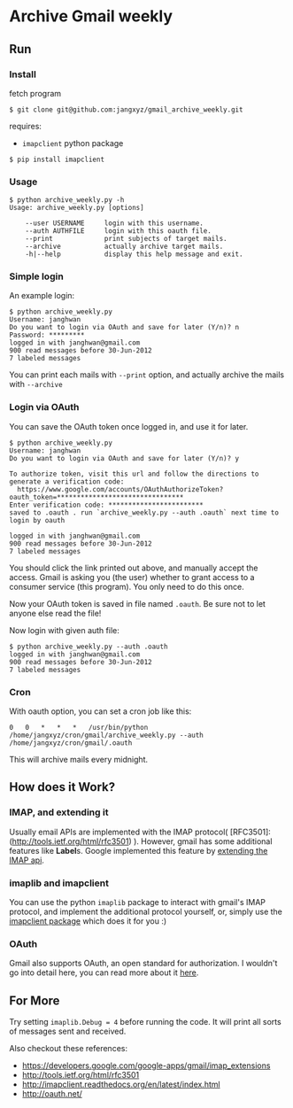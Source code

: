 Archive Gmail weekly
====================

Run
---

### Install
fetch program
```
$ git clone git@github.com:jangxyz/gmail_archive_weekly.git
```

requires: 
* `imapclient` python package

```
$ pip install imapclient
```

### Usage

```
$ python archive_weekly.py -h
Usage: archive_weekly.py [options]

    --user USERNAME     login with this username.
    --auth AUTHFILE     login with this oauth file.
    --print             print subjects of target mails.
    --archive           actually archive target mails.
    -h|--help           display this help message and exit.
```

### Simple login

An example login:
```
$ python archive_weekly.py
Username: janghwan
Do you want to login via OAuth and save for later (Y/n)? n
Password: *********
logged in with janghwan@gmail.com
900 read messages before 30-Jun-2012
7 labeled messages
```

You can print each mails with `--print` option, and actually archive the mails with `--archive`

### Login via OAuth
You can save the OAuth token once logged in, and use it for later.
```
$ python archive_weekly.py 
Username: janghwan
Do you want to login via OAuth and save for later (Y/n)? y

To authorize token, visit this url and follow the directions to generate a verification code:
  https://www.google.com/accounts/OAuthAuthorizeToken?oauth_token=********************************
Enter verification code: ************************
saved to .oauth . run `archive_weekly.py --auth .oauth` next time to login by oauth

logged in with janghwan@gmail.com
900 read messages before 30-Jun-2012
7 labeled messages
```
You should click the link printed out above, and manually accept the access. Gmail is asking you (the user) whether to grant access to a consumer service (this program). You only need to do this once.

Now your OAuth token is saved in file named `.oauth`. Be sure not to let anyone else read the file!


Now login with given auth file:
```
$ python archive_weekly.py --auth .oauth
logged in with janghwan@gmail.com
900 read messages before 30-Jun-2012
7 labeled messages
```

### Cron
With oauth option, you can set a cron job like this:
```
0   0   *   *   *   /usr/bin/python /home/jangxyz/cron/gmail/archive_weekly.py --auth /home/jangxyz/cron/gmail/.oauth
```
This will archive mails every midnight.



How does it Work?
-----------------

### IMAP, and extending it
Usually email APIs are implemented with the IMAP protocol( [RFC3501]:(http://tools.ietf.org/html/rfc3501) ). However, gmail has some additional features like **Label**s. Google implemented this feature by [extending the IMAP api](https://developers.google.com/google-apps/gmail/imap_extensions).

### imaplib and imapclient
You can use the python `imaplib` package to interact with gmail's IMAP protocol, and implement the additional protocol yourself,
or, simply use the [imapclient package](http://imapclient.readthedocs.org/en/latest/index.html) which does it for you :)

### OAuth
Gmail also supports OAuth, an open standard for authorization. I wouldn't go into detail here, you can read more about it [here](http://en.wikipedia.org/wiki/Oauth).


For More
--------
Try setting `imaplib.Debug = 4` before running the code. It will print all sorts of messages sent and received.

Also checkout these references:
* https://developers.google.com/google-apps/gmail/imap_extensions
* http://tools.ietf.org/html/rfc3501
* http://imapclient.readthedocs.org/en/latest/index.html
* http://oauth.net/

